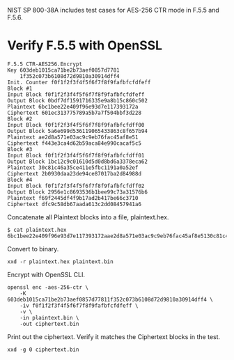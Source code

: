 NIST SP 800-38A includes test cases for AES-256 CTR mode in F.5.5 and F.5.6.

# Verify F.5.5 with OpenSSL

```
F.5.5 CTR-AES256.Encrypt
Key 603deb1015ca71be2b73aef0857d7781
    1f352c073b6108d72d9810a30914dff4
Init. Counter f0f1f2f3f4f5f6f7f8f9fafbfcfdfeff
Block #1
Input Block f0f1f2f3f4f5f6f7f8f9fafbfcfdfeff
Output Block 0bdf7df1591716335e9a8b15c860c502
Plaintext 6bc1bee22e409f96e93d7e117393172a
Ciphertext 601ec313775789a5b7a7f504bbf3d228
Block #2
Input Block f0f1f2f3f4f5f6f7f8f9fafbfcfdff00
Output Block 5a6e699d536119065433863c8f657b94
Plaintext ae2d8a571e03ac9c9eb76fac45af8e51
Ciphertext f443e3ca4d62b59aca84e990cacaf5c5
Block #3
Input Block f0f1f2f3f4f5f6f7f8f9fafbfcfdff01
Output Block 1bc12c9c01610d5d0d8bd6a3378eca62
Plaintext 30c81c46a35ce411e5fbc1191a0a52ef
Ciphertext 2b0930daa23de94ce87017ba2d84988d
Block #4
Input Block f0f1f2f3f4f5f6f7f8f9fafbfcfdff02
Output Block 2956e1c8693536b1bee99c73a31576b6
Plaintext f69f2445df4f9b17ad2b417be66c3710
Ciphertext dfc9c58db67aada613c2dd08457941a6
```

Concatenate all Plaintext blocks into a file, plaintext.hex.
```
$ cat plaintext.hex
6bc1bee22e409f96e93d7e117393172aae2d8a571e03ac9c9eb76fac45af8e5130c81c46a35ce411e5fbc1191a0a52eff69f2445df4f9b17ad2b417be66c3710
```
Convert to binary.
```
xxd -r plaintext.hex plaintext.bin
```

Encrypt with OpenSSL CLI.

```
openssl enc -aes-256-ctr \
    -K 603deb1015ca71be2b73aef0857d77811f352c073b6108d72d9810a30914dff4 \
    -iv f0f1f2f3f4f5f6f7f8f9fafbfcfdfeff \
    -v \
    -in plaintext.bin \
    -out ciphertext.bin
```

Print out the ciphertext. Verify it matches the Ciphertext blocks in the test.
```
xxd -g 0 ciphertext.bin
```

